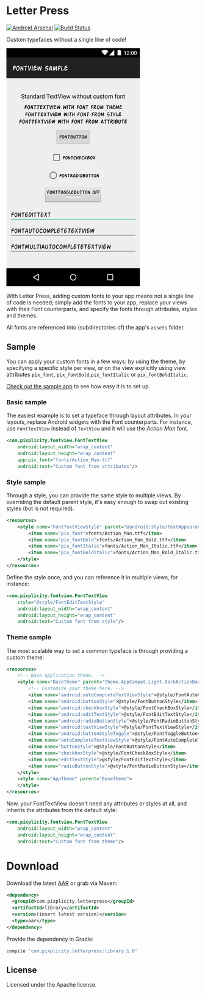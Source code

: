 Letter Press
==============
[![Android Arsenal](https://img.shields.io/badge/Android%20Arsenal-Letter%20Press-brightgreen.svg?style=flat)](http://android-arsenal.com/details/1/2120)
[![Build Status](https://travis-ci.org/Pixplicity/letterpress.svg)](https://travis-ci.org/Pixplicity/letterpress)

Custom typefaces without a single line of code!

<img src="https://raw.githubusercontent.com/Pixplicity/letterpress/master/raw/sample.png" width="350px"/>

With Letter Press, adding custom fonts to your app means not a single line of code is needed; simply add the fonts to your app, replace your views with their Font counterparts, and specify the fonts through attributes, styles and themes.

All fonts are referenced into (subdirectories of) the app's `assets` folder.

## Sample

You can apply your custom fonts in a few ways: by using the theme, by specifying a specific style per view, or on the view explicitly using view attributes `pix_font`, `pix_fontBold`,`pix_fontItalic` or `pix_fontBoldItalic`.

[Check out the sample app](https://github.com/Pixplicity/letterpress/tree/master/app) to see how easy it is to set up.

### Basic sample

The easiest example is to set a typeface through layout attributes. In your layouts, replace Android widgets with the Font counterparts. For instance, use `FontTextView` instead of `TextView` and it will use the *Action Man* font.

```XML
<com.pixplicity.fontview.FontTextView
    android:layout_width="wrap_content"
    android:layout_height="wrap_content"
    app:pix_font="fonts/Action_Man.ttf"
    android:text="Custom font from attributes"/>
```

### Style sample

Through a style, you can provide the same style to multiple views. By overriding the default parent style, it's easy enough to swap out existing styles (but is not required).

```XML
<resources>
    <style name="FontTextViewStyle" parent="@android:style/TextAppearance.Widget.TextView">
        <item name="pix_font">fonts/Action_Man.ttf</item>
        <item name="pix_fontBold">fonts/Action_Man_Bold.ttf</item>
        <item name="pix_fontItalic">fonts/Action_Man_Italic.ttf</item>
        <item name="pix_fontBoldItalic">fonts/Action_Man_Bold_Italic.ttf</item>
    </style>
</resources>
```

Define the style once, and you can reference it in multiple views, for instance:

```XML
<com.pixplicity.fontview.FontTextView
    style="@style/FontEditTextStyle"
    android:layout_width="wrap_content"
    android:layout_height="wrap_content"
    android:text="Custom font from style"/>
```

### Theme sample

The most scalable way to set a common typeface is through providing a custom theme:

```XML
<resources>
    <!-- Base application theme. -->
    <style name="BaseTheme" parent="Theme.AppCompat.Light.DarkActionBar">
        <!-- Customize your theme here. -->
        <item name="android:autoCompleteTextViewStyle">@style/FontAutoCompleteTextViewStyle</item>
        <item name="android:buttonStyle">@style/FontButtonStyle</item>
        <item name="android:checkboxStyle">@style/FontCheckBoxStyle</item>
        <item name="android:editTextStyle">@style/FontEditTextStyle</item>
        <item name="android:radioButtonStyle">@style/FontRadioButtonStyle</item>
        <item name="android:textViewStyle">@style/FontTextViewStyle</item>
        <item name="android:buttonStyleToggle">@style/FontToggleButton</item>
        <item name="autoCompleteTextViewStyle">@style/FontAutoCompleteTextViewStyle</item>
        <item name="buttonStyle">@style/FontButtonStyle</item>
        <item name="checkboxStyle">@style/FontCheckBoxStyle</item>
        <item name="editTextStyle">@style/FontEditTextStyle</item>
        <item name="radioButtonStyle">@style/FontRadioButtonStyle</item>
    </style>
    <style name="AppTheme" parent="BaseTheme">
    </style>
</resources>
```

Now, your FontTextView doesn't need any attributes or styles at all, and inherits the attributes from the default style:

```XML
<com.pixplicity.fontview.FontTextView
    android:layout_width="wrap_content"
    android:layout_height="wrap_content"
    android:text="Custom font from theme"/>
```

# Download

Download the latest [AAR](http://search.maven.org/#search|ga|1|g:"com.pixplicity.letterpress") or grab via Maven:

```XML
<dependency>
  <groupId>com.pixplicity.letterpress</groupId>
  <artifactId>library</artifactId>
  <version>(insert latest version)</version>
  <type>aar</type>
</dependency>
```

Provide the dependency in Gradle:
```Groovy
compile 'com.pixplicity.letterpress:library:1.0'
```

## License

Licensed under the Apache license.
